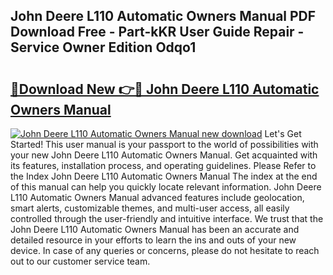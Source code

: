 ## John Deere L110 Automatic Owners Manual PDF Download Free - Part-kKR User Guide Repair - Service Owner Edition Odqo1

# <h2><a href="http://bc88478.oget.top/?id=John+Deere+L110+Automatic+Owners+Manual">🔗Download New 👉🔴 John Deere L110 Automatic Owners Manual</a></h2>

[![John Deere L110 Automatic Owners Manual new download](https://i.imgur.com/5g1atiW.png)](http://bc88478.oget.top/?id=John+Deere+L110+Automatic+Owners+Manual)
Let's Get Started! This user manual is your passport to the world of possibilities with your new John Deere L110 Automatic Owners Manual. Get acquainted with its features, installation process, and operating guidelines. Please Refer to the Index John Deere L110 Automatic Owners Manual The index at the end of this manual can help you quickly locate relevant information. John Deere L110 Automatic Owners Manual advanced features include geolocation, smart alerts, customizable themes, and multi-user access, all easily controlled through the user-friendly and intuitive interface. We trust that the John Deere L110 Automatic Owners Manual has been an accurate and detailed resource in your efforts to learn the ins and outs of your new device. In case of any queries or concerns, please do not hesitate to reach out to our customer service team.
